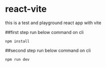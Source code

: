 # react-vite

this is a test and playground react app with vite

##first step
run below command on cli

```
npm install
```

##second step 
run below command on cli
```
npm run dev
```